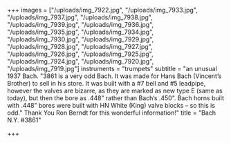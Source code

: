 +++
images = ["/uploads/img_7922.jpg", "/uploads/img_7933.jpg", "/uploads/img_7937.jpg", "/uploads/img_7938.jpg", "/uploads/img_7939.jpg", "/uploads/img_7936.jpg", "/uploads/img_7935.jpg", "/uploads/img_7934.jpg", "/uploads/img_7930.jpg", "/uploads/img_7929.jpg", "/uploads/img_7928.jpg", "/uploads/img_7927.jpg", "/uploads/img_7926.jpg", "/uploads/img_7925.jpg", "/uploads/img_7924.jpg", "/uploads/img_7920.jpg", "/uploads/img_7919.jpg"]
instruments = "trumpets"
subtitle = "an unusual 1937 Bach. \"3861 is a very odd Bach. It was made for Hans Bach (Vincent’s Brother) to sell in his store. It was built with a #7 bell and #5 leadpipe, however the valves are bizarre, as they are marked as new type E (same as today), but then the bore as .448” rather than Bach’s .450”. Bach horns built with .448” bores were built with HN White (King) valve blocks – so this is odd.\" Thank You Ron Berndt for this wonderful information!"
title = "Bach N.Y. #3861"

+++
